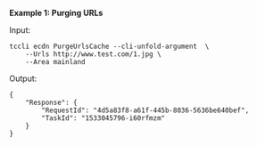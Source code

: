 **Example 1: Purging URLs**



Input: 

```
tccli ecdn PurgeUrlsCache --cli-unfold-argument  \
    --Urls http://www.test.com/1.jpg \
    --Area mainland
```

Output: 
```
{
    "Response": {
        "RequestId": "4d5a83f8-a61f-445b-8036-5636be640bef",
        "TaskId": "1533045796-i60rfmzm"
    }
}
```


